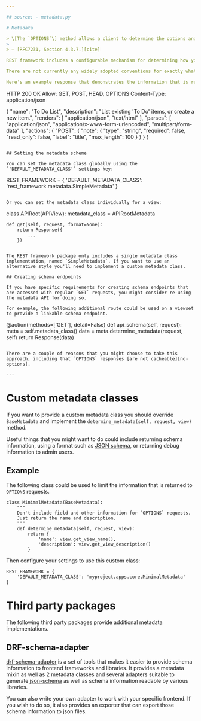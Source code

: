 ```yaml
---

## source: - metadata.py

# Metadata

> \[The `OPTIONS`\] method allows a client to determine the options and/or requirements associated with a resource, or the capabilities of a server, without implying a resource action or initiating a resource retrieval.
>
> — [RFC7231, Section 4.3.7.][cite]

REST framework includes a configurable mechanism for determining how your API should respond to `OPTIONS` requests. This allows you to return API schema or other resource information.

There are not currently any widely adopted conventions for exactly what style of response should be returned for HTTP `OPTIONS` requests, so we provide an ad-hoc style that returns some useful information.

Here's an example response that demonstrates the information that is returned by default.

```
HTTP 200 OK
Allow: GET, POST, HEAD, OPTIONS
Content-Type: application/json

{
    "name": "To Do List",
    "description": "List existing 'To Do' items, or create a new item.",
    "renders": [
        "application/json",
        "text/html"
    ],
    "parses": [
        "application/json",
        "application/x-www-form-urlencoded",
        "multipart/form-data"
    ],
    "actions": {
        "POST": {
            "note": {
                "type": "string",
                "required": false,
                "read_only": false,
                "label": "title",
                "max_length": 100
            }
        }
    }
}
```

## Setting the metadata scheme

You can set the metadata class globally using the `'DEFAULT_METADATA_CLASS'` settings key:

```
REST_FRAMEWORK = {
    'DEFAULT_METADATA_CLASS': 'rest_framework.metadata.SimpleMetadata'
}
```

Or you can set the metadata class individually for a view:

```
class APIRoot(APIView):
    metadata_class = APIRootMetadata

    def get(self, request, format=None):
        return Response({
            ...
        })
```

The REST framework package only includes a single metadata class implementation, named `SimpleMetadata`. If you want to use an alternative style you'll need to implement a custom metadata class.

## Creating schema endpoints

If you have specific requirements for creating schema endpoints that are accessed with regular `GET` requests, you might consider re-using the metadata API for doing so.

For example, the following additional route could be used on a viewset to provide a linkable schema endpoint.

```
@action(methods=['GET'], detail=False)
def api_schema(self, request):
    meta = self.metadata_class()
    data = meta.determine_metadata(request, self)
    return Response(data)
```

There are a couple of reasons that you might choose to take this approach, including that `OPTIONS` responses [are not cacheable][no-options].

---
```


# Custom metadata classes

If you want to provide a custom metadata class you should override `BaseMetadata` and implement the `determine_metadata(self, request, view)` method.

Useful things that you might want to do could include returning schema information, using a format such as [JSON schema][json-schema], or returning debug information to admin users.

## Example

The following class could be used to limit the information that is returned to `OPTIONS` requests.

```
class MinimalMetadata(BaseMetadata):
    """
    Don't include field and other information for `OPTIONS` requests.
    Just return the name and description.
    """
    def determine_metadata(self, request, view):
        return {
            'name': view.get_view_name(),
            'description': view.get_view_description()
        }
```

Then configure your settings to use this custom class:

```
REST_FRAMEWORK = {
    'DEFAULT_METADATA_CLASS': 'myproject.apps.core.MinimalMetadata'
}
```

# Third party packages

The following third party packages provide additional metadata implementations.

## DRF-schema-adapter

[drf-schema-adapter] is a set of tools that makes it easier to provide schema information to frontend frameworks and libraries. It provides a metadata mixin as well as 2 metadata classes and several adapters suitable to generate [json-schema] as well as schema information readable by various libraries.

You can also write your own adapter to work with your specific frontend. If you wish to do so, it also provides an exporter that can export those schema information to json files.

[cite]: https://tools.ietf.org/html/rfc7231#section-4.3.7
[drf-schema-adapter]: https://github.com/drf-forms/drf-schema-adapter
[json-schema]: https://json-schema.org/
[no-options]: https://www.mnot.net/blog/2012/10/29/NO_OPTIONS
